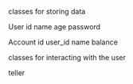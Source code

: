 classes for storing data

User 
id 
name
age
password

Account 
id
user_id
name
balance

classes for interacting with the user

teller 

